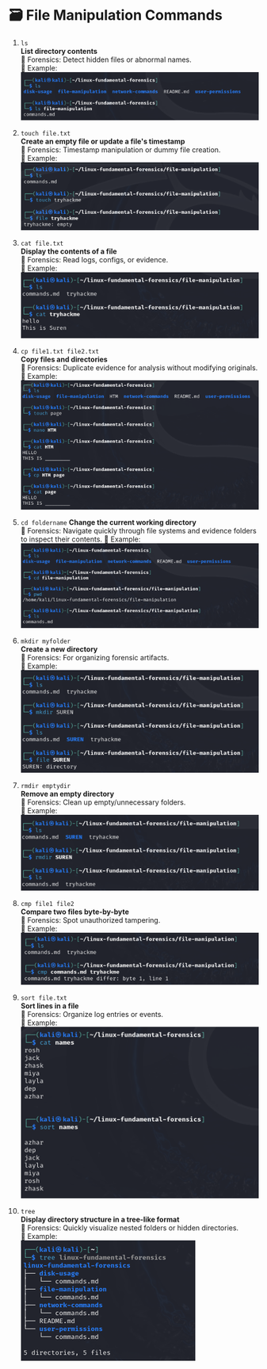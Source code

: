 # 🗃 File Manipulation Commands

1. `ls`  
   **List directory contents**  
   📂 Forensics: Detect hidden files or abnormal names.  
   📸 Example:  
   ![ls](./screenshots/ls.png)

2. `touch file.txt`  
   **Create an empty file or update a file's timestamp**  
   📂 Forensics: Timestamp manipulation or dummy file creation.  
   📸 Example:  
   ![touch](./screenshots/touch.png)

3. `cat file.txt`  
   **Display the contents of a file**  
   📂 Forensics: Read logs, configs, or evidence.  
   📸 Example:  
   ![cat](./screenshots/cat.png)

4. `cp file1.txt file2.txt`  
   **Copy files and directories**  
   📂 Forensics: Duplicate evidence for analysis without modifying originals.  
   📸 Example:  
   ![cp](./screenshots/cp.png)

5. `cd foldername`
   **Change the current working directory**  
   📂 Forensics: Navigate quickly through file systems and evidence folders to inspect their contents. 
   📸 Example:  
   ![mv](./screenshots/cd.png)

6. `mkdir myfolder`  
   **Create a new directory**  
   📂 Forensics: For organizing forensic artifacts.  
   📸 Example:  
   ![mkdir](./screenshots/mkdir.png)

7. `rmdir emptydir`  
   **Remove an empty directory**  
   📂 Forensics: Clean up empty/unnecessary folders.  
   📸 Example:  
   ![rmdir](./screenshots/rmdir.png)

8. `cmp file1 file2`  
   **Compare two files byte-by-byte**  
   📂 Forensics: Spot unauthorized tampering.  
   📸 Example:  
   ![cmp](./screenshots/cmp.png)

9. `sort file.txt`  
   **Sort lines in a file**  
   📂 Forensics: Organize log entries or events.  
   📸 Example:  
   ![sort](./screenshots/sort.png)

10. `tree`  
   **Display directory structure in a tree-like format**  
   📂 Forensics: Quickly visualize nested folders or hidden directories.  
   📸 Example:  
   ![tree](./screenshots/tree.png)
